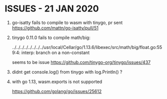 # ISSUES - 21 JAN 2020

1. go-isatty fails to compile to wasm with tinygo,
    pr sent https://github.com/mattn/go-isatty/pull/51

2. tinygo 0.11.0 fails to compile math/big:

    ../../../../../../../../usr/local/Cellar/go/1.13.6/libexec/src/math/big/float.go:559:4: interp: branch on a non-constant

    seems to be issue https://github.com/tinygo-org/tinygo/issues/437

3. didnt get console.log() from tinygo with log.Println() ?


4. with go 1.13, wasm.exports is not supported

    https://github.com/golang/go/issues/25612
